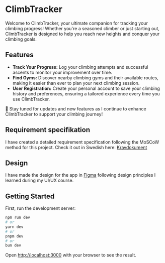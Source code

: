 # ClimbTracker

Welcome to ClimbTracker, your ultimate companion for tracking your climbing progress! Whether you're a seasoned climber or just starting out, ClimbTracker is designed to help you reach new heights and conquer your climbing goals.

## Features
* __Track Your Progress:__ Log your climbing attempts and successful ascents to monitor your improvement over time.
* __Find Gyms:__ Discover nearby climbing gyms and their available routes, making it easier than ever to plan your next climbing session.
* __User Registration:__ Create your personal account to save your climbing history and preferences, ensuring a tailored experience every time you use ClimbTracker.

🥇 Stay tuned for updates and new features as I continue to enhance ClimbTracker to support your climbing journey!

## Requirement specifikation

I have created a detailed requirement specification following the MoSCoW method for this project. Check it out in Swedish here:  [Kravdokument](https://1drv.ms/w/c/35e776f45a281d43/EcmUpH-stJNPoIkEP7VtxxkB47b0srZPkUHo2BTTtHvmuw?e=EkwBxH)

## Design

I have made the design for the app in [Figma](https://www.figma.com/file/VcF0Qi5NV1HEN2nMIJ5GMY/ClimbTracker?type=design&node-id=0%3A1&mode=design&t=T8mdP3tb05SEOMdP-1) following design principles I learned during my UI/UX course.

## Getting Started

First, run the development server:

```bash
npm run dev
# or
yarn dev
# or
pnpm dev
# or
bun dev
```

Open [http://localhost:3000](http://localhost:3000) with your browser to see the result.
